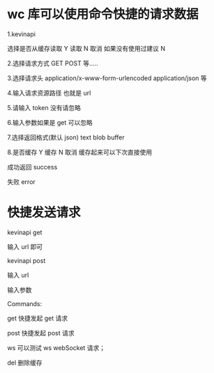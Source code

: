 # wc 库可以使用命令快捷的请求数据

1.kevinapi

选择是否从缓存读取 Y 读取 N 取消 如果没有使用过建议 N

2.选择请求方式 GET POST 等.....

3.选择请求头 application/x-www-form-urlencoded application/json 等

4.输入请求资源路径 也就是 url

5.请输入 token 没有请忽略

6.输入参数如果是 get 可以忽略

7.选择返回格式(默认 json) text blob buffer

8.是否缓存 Y 缓存 N 取消 缓存起来可以下次直接使用

成功返回 success

失败 error

# 快捷发送请求

kevinapi get

输入 url 即可

kevinapi post

输入 url

输入参数

Commands:

get 快捷发起 get 请求

post 快捷发起 post 请求

ws 可以测试 ws webSocket 请求；

del 删除缓存
